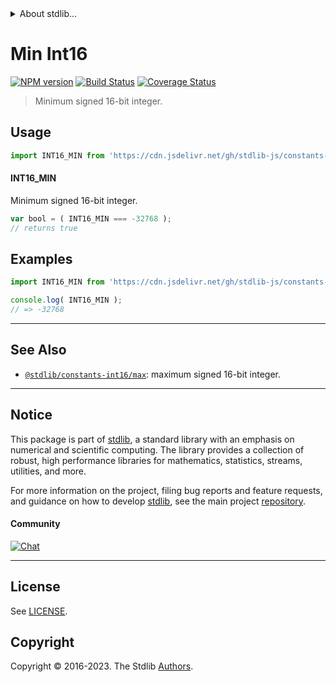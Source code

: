 <!--

@license Apache-2.0

Copyright (c) 2018 The Stdlib Authors.

Licensed under the Apache License, Version 2.0 (the "License");
you may not use this file except in compliance with the License.
You may obtain a copy of the License at

   http://www.apache.org/licenses/LICENSE-2.0

Unless required by applicable law or agreed to in writing, software
distributed under the License is distributed on an "AS IS" BASIS,
WITHOUT WARRANTIES OR CONDITIONS OF ANY KIND, either express or implied.
See the License for the specific language governing permissions and
limitations under the License.

-->


<details>
  <summary>
    About stdlib...
  </summary>
  <p>We believe in a future in which the web is a preferred environment for numerical computation. To help realize this future, we've built stdlib. stdlib is a standard library, with an emphasis on numerical and scientific computation, written in JavaScript (and C) for execution in browsers and in Node.js.</p>
  <p>The library is fully decomposable, being architected in such a way that you can swap out and mix and match APIs and functionality to cater to your exact preferences and use cases.</p>
  <p>When you use stdlib, you can be absolutely certain that you are using the most thorough, rigorous, well-written, studied, documented, tested, measured, and high-quality code out there.</p>
  <p>To join us in bringing numerical computing to the web, get started by checking us out on <a href="https://github.com/stdlib-js/stdlib">GitHub</a>, and please consider <a href="https://opencollective.com/stdlib">financially supporting stdlib</a>. We greatly appreciate your continued support!</p>
</details>

# Min Int16

[![NPM version][npm-image]][npm-url] [![Build Status][test-image]][test-url] [![Coverage Status][coverage-image]][coverage-url] <!-- [![dependencies][dependencies-image]][dependencies-url] -->

> Minimum signed 16-bit integer.



<section class="usage">

## Usage

```javascript
import INT16_MIN from 'https://cdn.jsdelivr.net/gh/stdlib-js/constants-int16-min@deno/mod.js';
```

#### INT16_MIN

Minimum signed 16-bit integer.

```javascript
var bool = ( INT16_MIN === -32768 );
// returns true
```

</section>

<!-- /.usage -->

<section class="examples">

## Examples

<!-- TODO: better example -->

<!-- eslint no-undef: "error" -->

```javascript
import INT16_MIN from 'https://cdn.jsdelivr.net/gh/stdlib-js/constants-int16-min@deno/mod.js';

console.log( INT16_MIN );
// => -32768
```

</section>

<!-- /.examples -->

<!-- Section for related `stdlib` packages. Do not manually edit this section, as it is automatically populated. -->

<section class="related">

* * *

## See Also

-   <span class="package-name">[`@stdlib/constants-int16/max`][@stdlib/constants/int16/max]</span><span class="delimiter">: </span><span class="description">maximum signed 16-bit integer.</span>

</section>

<!-- /.related -->

<!-- Section for all links. Make sure to keep an empty line after the `section` element and another before the `/section` close. -->


<section class="main-repo" >

* * *

## Notice

This package is part of [stdlib][stdlib], a standard library with an emphasis on numerical and scientific computing. The library provides a collection of robust, high performance libraries for mathematics, statistics, streams, utilities, and more.

For more information on the project, filing bug reports and feature requests, and guidance on how to develop [stdlib][stdlib], see the main project [repository][stdlib].

#### Community

[![Chat][chat-image]][chat-url]

---

## License

See [LICENSE][stdlib-license].


## Copyright

Copyright &copy; 2016-2023. The Stdlib [Authors][stdlib-authors].

</section>

<!-- /.stdlib -->

<!-- Section for all links. Make sure to keep an empty line after the `section` element and another before the `/section` close. -->

<section class="links">

[npm-image]: http://img.shields.io/npm/v/@stdlib/constants-int16-min.svg
[npm-url]: https://npmjs.org/package/@stdlib/constants-int16-min

[test-image]: https://github.com/stdlib-js/constants-int16-min/actions/workflows/test.yml/badge.svg?branch=v0.1.0
[test-url]: https://github.com/stdlib-js/constants-int16-min/actions/workflows/test.yml?query=branch:v0.1.0

[coverage-image]: https://img.shields.io/codecov/c/github/stdlib-js/constants-int16-min/main.svg
[coverage-url]: https://codecov.io/github/stdlib-js/constants-int16-min?branch=main

<!--

[dependencies-image]: https://img.shields.io/david/stdlib-js/constants-int16-min.svg
[dependencies-url]: https://david-dm.org/stdlib-js/constants-int16-min/main

-->

[chat-image]: https://img.shields.io/gitter/room/stdlib-js/stdlib.svg
[chat-url]: https://app.gitter.im/#/room/#stdlib-js_stdlib:gitter.im

[stdlib]: https://github.com/stdlib-js/stdlib

[stdlib-authors]: https://github.com/stdlib-js/stdlib/graphs/contributors

[umd]: https://github.com/umdjs/umd
[es-module]: https://developer.mozilla.org/en-US/docs/Web/JavaScript/Guide/Modules

[deno-url]: https://github.com/stdlib-js/constants-int16-min/tree/deno
[umd-url]: https://github.com/stdlib-js/constants-int16-min/tree/umd
[esm-url]: https://github.com/stdlib-js/constants-int16-min/tree/esm
[branches-url]: https://github.com/stdlib-js/constants-int16-min/blob/main/branches.md

[stdlib-license]: https://raw.githubusercontent.com/stdlib-js/constants-int16-min/main/LICENSE

<!-- <related-links> -->

[@stdlib/constants/int16/max]: https://github.com/stdlib-js/constants-int16-max/tree/deno

<!-- </related-links> -->

</section>

<!-- /.links -->
